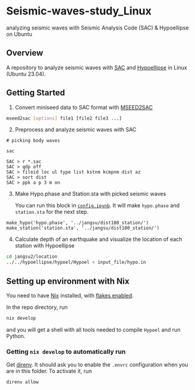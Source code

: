 # Seismic-waves-study_Linux

analyzing seismic waves with Seismic Analysis Code (SAC) &amp; Hypoellipse on Ubuntu


## Overview

A repository to analyze seismic waves with [SAC](https://ds.iris.edu/ds/nodes/dmc/software/downloads/SAC/102-0/) and [Hypoellipse](https://pubs.usgs.gov/of/1999/ofr-99-0023/) in Linux (Ubuntu 23.04).


## Getting Started

1) Convert miniseed data to SAC format with [MSEED2SAC](https://github.com/iris-edu/mseed2sac)

```bash
mseed2sac [options] file1 [file2 file3 ...]
```

2) Preprocess and analyze seismic waves with SAC

```
# picking body waves

sac

SAC > r *.sac
SAC > qdp off
SAC > fileid loc ul type list kstnm kcmpnm dist az
SAC > sort dist
SAC > ppk a p 3 m on
```

3) Make Hypo.phase and Station.sta with picked seismic waves
   
   You can run this block in [`config.ipynb`](jangsu_practice/config.ipynb).
   It will make `hypo.phase` and `station.sta` for the next step.
   
```python3
make_hypo('hypo.phase', '../jangsu/dist100_station/')
make_station('station.sta', '../jangsu/dist100_station/')
```



4) Calculate depth of an earthquake and visualize the location of each station with Hypoellipse

```bash
cd jangsu2/location
../../hypoellipse/hypoel/Hypoel < input_file/hypo.in
```

## Setting up environment with Nix

You need to have [Nix](https://nixos.org/download) installed, with [flakes enabled](https://nixos.wiki/wiki/Flakes#Other_Distros:_Without_Home-Manager).

In the repo directory, run
```sh
nix develop
```
and you will get a shell with all tools needed to compile `Hypoel` and run Python.


### Getting `nix develop` to automatically run

Get [direnv](https://direnv.net/docs/installation.html). It should ask you to enable the `.envrc` configuration
when you are in this folder.
To activate it, run
```sh
direnv allow
```
